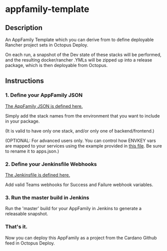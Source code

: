 # appfamily-template

## Description

An AppFamily Template which you can derive from to define deployable Rancher project sets in Octopus Deploy.

On each run, a snapshot of the Dev state of these stacks will be performed, and the resulting docker/rancher .YMLs will be zipped up into a release package, which is then deployable from Octopus.

## Instructions
### 1. Define your AppFamily JSON

[The AppFamily JSON is defined here.](apps.json)

Simply add the stack names from the environment that you want to include in your package. 

(It is valid to have only one stack, and/or only one of backend/frontend.)

(OPTIONAL: For advanced users only. You can control how ENVKEY vars are mapped to your services using the example provided in [this file](apps-with-customEnvkeyMappings.json). Be sure to rename it to apps.json.)

### 2. Define your Jenkinsfile Webhooks

[The Jenkinsfile is defined here.](Jenkinsfile)

Add valid Teams webhooks for Success and Failure webhook variables.

### 3. Run the master build in Jenkins

Run the 'master' build for your AppFamily in Jenkins to generate a releasable snapshot.

### That's it.

Now you can deploy this AppFamily as a project from the Cardano Github feed in Octopus Deploy.
